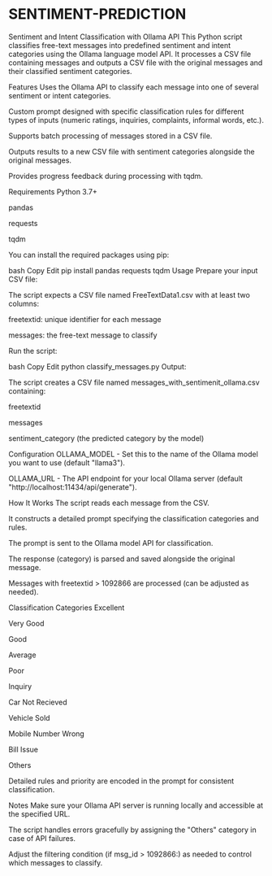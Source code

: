 # SENTIMENT-PREDICTION

Sentiment and Intent Classification with Ollama API
This Python script classifies free-text messages into predefined sentiment and intent categories using the Ollama language model API. It processes a CSV file containing messages and outputs a CSV file with the original messages and their classified sentiment categories.

Features
Uses the Ollama API to classify each message into one of several sentiment or intent categories.

Custom prompt designed with specific classification rules for different types of inputs (numeric ratings, inquiries, complaints, informal words, etc.).

Supports batch processing of messages stored in a CSV file.

Outputs results to a new CSV file with sentiment categories alongside the original messages.

Provides progress feedback during processing with tqdm.

Requirements
Python 3.7+

pandas

requests

tqdm

You can install the required packages using pip:

bash
Copy
Edit
pip install pandas requests tqdm
Usage
Prepare your input CSV file:

The script expects a CSV file named FreeTextData1.csv with at least two columns:

freetextid: unique identifier for each message

messages: the free-text message to classify

Run the script:

bash
Copy
Edit
python classify_messages.py
Output:

The script creates a CSV file named messages_with_sentimenit_ollama.csv containing:

freetextid

messages

sentiment_category (the predicted category by the model)

Configuration
OLLAMA_MODEL - Set this to the name of the Ollama model you want to use (default "llama3").

OLLAMA_URL - The API endpoint for your local Ollama server (default "http://localhost:11434/api/generate").

How It Works
The script reads each message from the CSV.

It constructs a detailed prompt specifying the classification categories and rules.

The prompt is sent to the Ollama model API for classification.

The response (category) is parsed and saved alongside the original message.

Messages with freetextid > 1092866 are processed (can be adjusted as needed).

Classification Categories
Excellent

Very Good

Good

Average

Poor

Inquiry

Car Not Recieved

Vehicle Sold

Mobile Number Wrong

Bill Issue

Others

Detailed rules and priority are encoded in the prompt for consistent classification.

Notes
Make sure your Ollama API server is running locally and accessible at the specified URL.

The script handles errors gracefully by assigning the "Others" category in case of API failures.

Adjust the filtering condition (if msg_id > 1092866:) as needed to control which messages to classify.

